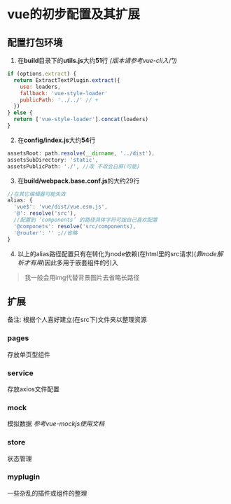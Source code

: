 # vue的初步配置及其扩展
## 配置打包环境
1. 在**build**目录下的**utils.js**大约**51**行 *(版本请参考vue-cli入门)*  
```javascript
if (options.extract) {
  return ExtractTextPlugin.extract({
    use: loaders,
    fallback: 'vue-style-loader'
    publicPath: '../../' // + 
  })
} else {
  return ['vue-style-loader'].concat(loaders)
}
```
2. 在**config/index.js**大约**54**行  

```javascript
assetsRoot: path.resolve(__dirname, '../dist'),
assetsSubDirectory: 'static',
assetsPublicPath: './', //改 不改会白屏(可能)
```
3. 在**build/webpack.base.conf.js**的大约29行
```javascript
//在其它编辑器可能失效
alias: {
  'vue$': 'vue/dist/vue.esm.js',
  '@': resolve('src'),
  //配置到 ‘components’ 的路径具体字符可按自己喜欢配置
  '@componets': resolve('src/components),
  '@router': '' ;//省略
}
```

4. 以上的alias路径配置只有在转化为node依赖(在html里的src请求)(*靠node解析才有用*)因此多用于嵌套组件的引入  
> 我一般会用img代替背景图片去省略长路径


## 扩展
备注: 根据个人喜好建立(在src下)文件夹以整理资源
### pages
存放单页型组件
### service
存放axios文件配置
### mock
模拟数据  *参考vue-mockjs使用文档*
### store
状态管理
### myplugin
一些杂乱的插件或组件的整理